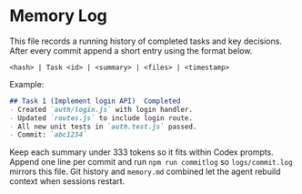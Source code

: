 # Memory Log

This file records a running history of completed tasks and key decisions. After
every commit append a short entry using the format below.

```
<hash> | Task <id> | <summary> | <files> | <timestamp>
```

Example:

```markdown
## Task 1 (Implement login API)  Completed
- Created `auth/login.js` with login handler.
- Updated `routes.js` to include login route.
- All new unit tests in `auth.test.js` passed.
- Commit: `abc1234`
```

Keep each summary under 333 tokens so it fits within Codex prompts. Append one line per commit and run `npm run commitlog` so `logs/commit.log` mirrors this file. Git history and `memory.md` combined let the agent rebuild context when sessions restart.
